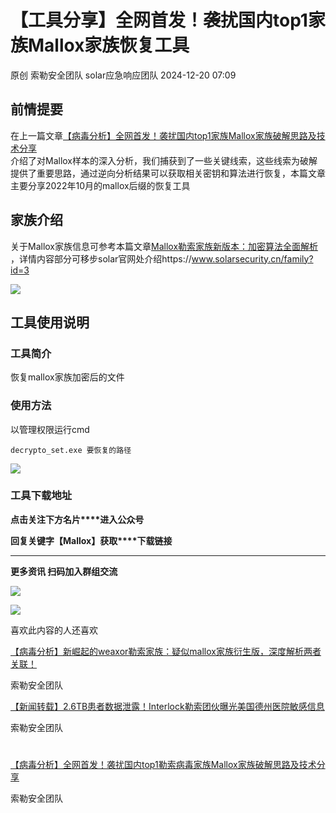 #  【工具分享】全网首发！袭扰国内top1家族Mallox家族恢复工具   
原创 索勒安全团队  solar应急响应团队   2024-12-20 07:09  
  
## 前情提要  
  
在上一篇文章[【病毒分析】全网首发！袭扰国内top1家族Mallox家族破解思路及技术分享](https://mp.weixin.qq.com/s?__biz=MzkyOTQ0MjE1NQ==&mid=2247494858&idx=1&sn=72a3b631951c1974c6c8ff950a6465d8&token=868265823&lang=zh_CN&scene=21#wechat_redirect)  
介绍了对Mallox样本的深入分析，我们捕获到了一些关键线索，这些线索为破解提供了重要思路，通过逆向分析结果可以获取相关密钥和算法进行恢复，本篇文章主要分享2022年10月的mallox后缀的恢复工具  
## 家族介绍  
  
关于Mallox家族信息可参考本篇文章[Mallox勒索家族新版本：加密算法全面解析](https://mp.weixin.qq.com/s?__biz=MzkyOTQ0MjE1NQ==&mid=2247494316&idx=1&sn=ca3a0e3c65458f01a0b9f2449d1c8800&scene=21#wechat_redirect)  
，详情内容部分可移步solar官网处介绍https://www.solarsecurity.cn/family?id=3  
  
![](https://mmbiz.qpic.cn/sz_mmbiz_png/DxUXemrrntoDlc3E8KricwTo7jXmj4Bicj6F6BTjR3gvbXFVIj8hbhUZnOILcFrvhIpJyCqs6PTvTUGkf2ubictKA/640?wx_fmt=png&from=appmsg "")  
## 工具使用说明  
### 工具简介  
  
恢复mallox家族加密后的文件  
### 使用方法  
  
以管理权限运行cmd  
```
decrypto_set.exe 要恢复的路径

```  
  
![](https://mmbiz.qpic.cn/sz_mmbiz_jpg/DxUXemrrntoDlc3E8KricwTo7jXmj4BicjY2ics6uylyz22pCJvYxbo4WPAfulaicQ3oow2ZGFdt1TLvVdiaWaFMicWQ/640?wx_fmt=jpeg&from=appmsg "")  
  
### 工具下载地址  
  
**点击关注下方名片****进入公众号**  
  
**回复关键字【****Mallox****】获取****下载链接**  
  
  
****  
**更多资讯 扫码加入群组交流**  
  
![](https://mmbiz.qpic.cn/sz_mmbiz_png/DxUXemrrntqvGicoPibE3icWlZxFWfcfQiauJPibdeibc1GawHM7zk1hEibg5BnEKlLq5uKlOyO2qFwhDJzDhvMgia2gXg/640?wx_fmt=other&from=appmsg&wxfrom=5&wx_lazy=1&wx_co=1&tp=webp "")  
  
![](https://mmbiz.qpic.cn/sz_mmbiz_jpg/DxUXemrrntpzvQ1Nohy02x1XUDHI4ZoOp00fp3ibhJfe34nM3MATzN63baj2X1G7G4XyEwIZdMyDfOT9W1P9tBQ/640?wx_fmt=jpeg&from=appmsg "")  
  
  
喜欢此内容的人还喜欢  
  
  
[【病毒分析】新崛起的weaxor勒索家族：疑似mallox家族衍生版，深度解析两者关联！](https://mp.weixin.qq.com/s?__biz=MzkyOTQ0MjE1NQ==&mid=2247494968&idx=1&sn=3f2094961acc2a71a89d212025cb2edc&scene=21#wechat_redirect)  
  
  
索勒安全团队  
  
  
[【新闻转载】2.6TB患者数据泄露！Interlock勒索团伙曝光美国德州医院敏感信息](https://mp.weixin.qq.com/s?__biz=MzkyOTQ0MjE1NQ==&mid=2247494952&idx=1&sn=4ad11ab2534808467c47b44c5787d646&scene=21#wechat_redirect)  
  
  
索勒安全团队  
  
#   
  
[【病毒分析】全网首发！袭扰国内top1勒索病毒家族Mallox家族破解思路及技术分享](https://mp.weixin.qq.com/s?__biz=MzkyOTQ0MjE1NQ==&mid=2247494858&idx=1&sn=72a3b631951c1974c6c8ff950a6465d8&scene=21#wechat_redirect)  
  
  
索勒安全团队  
  
